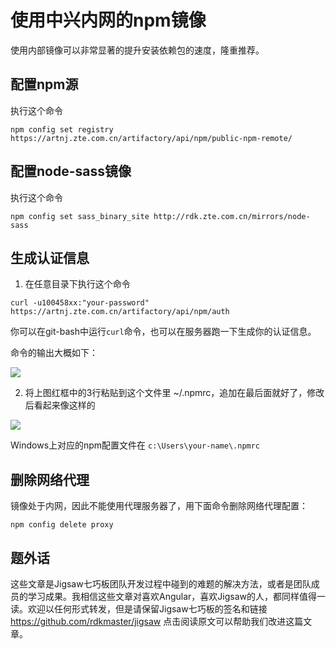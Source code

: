 # 使用中兴内网的npm镜像

使用内部镜像可以非常显著的提升安装依赖包的速度，隆重推荐。

## 配置npm源

执行这个命令

```
npm config set registry https://artnj.zte.com.cn/artifactory/api/npm/public-npm-remote/
```

## 配置node-sass镜像

执行这个命令

```
npm config set sass_binary_site http://rdk.zte.com.cn/mirrors/node-sass
```

## 生成认证信息

1. 在任意目录下执行这个命令
```
curl -u100458xx:"your-password" https://artnj.zte.com.cn/artifactory/api/npm/auth
```

你可以在git-bash中运行`curl`命令，也可以在服务器跑一下生成你的认证信息。

命令的输出大概如下：

![](gen-auth-info.png)

2. 将上图红框中的3行粘贴到这个文件里 ~/.npmrc，追加在最后面就好了，修改后看起来像这样的

![](npmrc.png)

Windows上对应的npm配置文件在 `c:\Users\your-name\.npmrc`

## 删除网络代理

镜像处于内网，因此不能使用代理服务器了，用下面命令删除网络代理配置：

```
npm config delete proxy
```


## 题外话
这些文章是Jigsaw七巧板团队开发过程中碰到的难题的解决方法，或者是团队成员的学习成果。我相信这些文章对喜欢Angular，喜欢Jigsaw的人，都同样值得一读。欢迎以任何形式转发，但是请保留Jigsaw七巧板的签名和链接 <https://github.com/rdkmaster/jigsaw> 点击阅读原文可以帮助我们改进这篇文章。
